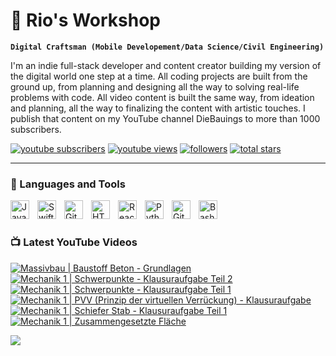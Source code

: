 # 🔧 Rio's Workshop 

**`Digital Craftsman (Mobile Developement/Data Science/Civil Engineering)`**

I'm an indie full-stack developer and content creator building my version of the digital world one step at a time. All coding projects are built from the ground up, from planning and designing all the way to solving real-life problems with code. All video content is built the same way, from ideation and planning, all the way to finalizing the content with artistic touches. I publish that content on my YouTube channel DieBauings to more than 1000 subscribers.

   <p align="left">
      <a href="https://www.youtube.com/c/diebauings?sub_confirmation=1">
         <img alt="youtube subscribers" title="Subscribe to my YouTube channel" src="https://custom-icon-badges.demolab.com/youtube/channel/subscribers/UC2WHjPDvbE6O328n17ZGcfg?color=%23E05D44&label=SUBSCRIBE&logo=video&logoColor=white&style=for-the-badge&labelColor=CE4630"/></a> 
      <a href="https://www.youtube.com/@DieBauings">
         <img alt="youtube views" title="YouTube views" src="https://custom-icon-badges.demolab.com/youtube/channel/views/UC2WHjPDvbE6O328n17ZGcfg?color=%23E1AD0E&logo=eye&logoColor=white&style=for-the-badge&labelColor=C79600"/></a> 
      <a href="https://github.com/RiosWorkshop?tab=followers">
         <img alt="followers" title="Follow me on Github" src="https://custom-icon-badges.demolab.com/github/followers/RiosWorkshop?color=236ad3&labelColor=1155ba&style=for-the-badge&logo=person-add&label=Follow&logoColor=white"/></a>
      <a href="https://github.com/RiosWorkshop?tab=repositories&sort=stargazers">
         <img alt="total stars" title="Total stars on GitHub" src="https://custom-icon-badges.demolab.com/github/stars/RiosWorkshop?color=55960c&style=for-the-badge&labelColor=488207&logo=star"/></a>
   </p>

---

### 🧰 Languages and Tools

<img align="left" alt="Java" width="30px" style="padding-right:10px;" src="https://cdn.jsdelivr.net/gh/devicons/devicon/icons/java/java-original.svg"/>
<img align="left" alt="Swift" width="30px" style="padding-right:10px;" src="https://cdn-icons-png.flaticon.com/512/5968/5968371.png"/>
<img align="left" alt="Git" width="30px" style="padding-right:10px;" src="https://cdn.jsdelivr.net/gh/devicons/devicon/icons/git/git-original.svg" />
<img align="left" alt="HTML" width="30px" style="padding-right:10px;" src="https://cdn.jsdelivr.net/gh/devicons/devicon/icons/html5/html5-plain.svg" />
<img align="left" alt="React" width="30px" style="padding-right:10px;" src="https://cdn.jsdelivr.net/gh/devicons/devicon/icons/react/react-original.svg" />
<img align="left" alt="Python" width="30px" style="padding-right:10px;" src="https://cdn.jsdelivr.net/gh/devicons/devicon/icons/python/python-plain.svg" />
<img align="left" alt="GitHub" width="30px" style="padding-right:10px;" src="https://cdn.jsdelivr.net/gh/devicons/devicon/icons/github/github-original.svg" />
<img align="left" alt="Bash" width="30px" style="padding-right:10px;" src="https://cdn.jsdelivr.net/gh/devicons/devicon/icons/bash/bash-original.svg" />
<br />

#

### 📺 Latest YouTube Videos

<!-- BEGIN YOUTUBE-CARDS -->
[![Massivbau | Baustoff Beton - Grundlagen](https://ytcards.demolab.com/?id=togTb9878IE&title=Massivbau+%7C+Baustoff+Beton+-+Grundlagen&lang=en&timestamp=1738947668&background_color=%230d1117&title_color=%23ffffff&stats_color=%23dedede&max_title_lines=1&width=250&border_radius=5 "Massivbau | Baustoff Beton - Grundlagen")](https://www.youtube.com/watch?v=togTb9878IE)
[![Mechanik 1 | Schwerpunkte - Klausuraufgabe Teil 2](https://ytcards.demolab.com/?id=25Dz5XPRVPI&title=Mechanik+1+%7C+Schwerpunkte+-+Klausuraufgabe+Teil+2&lang=en&timestamp=1703527063&background_color=%230d1117&title_color=%23ffffff&stats_color=%23dedede&max_title_lines=1&width=250&border_radius=5 "Mechanik 1 | Schwerpunkte - Klausuraufgabe Teil 2")](https://www.youtube.com/watch?v=25Dz5XPRVPI)
[![Mechanik 1 | Schwerpunkte - Klausuraufgabe Teil 1](https://ytcards.demolab.com/?id=2b_JrHL2Rns&title=Mechanik+1+%7C+Schwerpunkte+-+Klausuraufgabe+Teil+1&lang=en&timestamp=1703527063&background_color=%230d1117&title_color=%23ffffff&stats_color=%23dedede&max_title_lines=1&width=250&border_radius=5 "Mechanik 1 | Schwerpunkte - Klausuraufgabe Teil 1")](https://www.youtube.com/watch?v=2b_JrHL2Rns)
[![Mechanik 1 | PVV (Prinzip der virtuellen Verrückung) - Klausuraufgabe](https://ytcards.demolab.com/?id=O7SuuXO9Ex0&title=Mechanik+1+%7C+PVV+%28Prinzip+der+virtuellen+Verr%C3%BCckung%29+-+Klausuraufgabe&lang=en&timestamp=1703527063&background_color=%230d1117&title_color=%23ffffff&stats_color=%23dedede&max_title_lines=1&width=250&border_radius=5 "Mechanik 1 | PVV (Prinzip der virtuellen Verrückung) - Klausuraufgabe")](https://www.youtube.com/watch?v=O7SuuXO9Ex0)
[![Mechanik 1 | Schiefer Stab - Klausuraufgabe Teil 1](https://ytcards.demolab.com/?id=VurZYmMcqmc&title=Mechanik+1+%7C+Schiefer+Stab+-+Klausuraufgabe+Teil+1&lang=en&timestamp=1703527063&background_color=%230d1117&title_color=%23ffffff&stats_color=%23dedede&max_title_lines=1&width=250&border_radius=5 "Mechanik 1 | Schiefer Stab - Klausuraufgabe Teil 1")](https://www.youtube.com/watch?v=VurZYmMcqmc)
[![Mechanik 1 | Zusammengesetzte Fläche](https://ytcards.demolab.com/?id=ZPQH46VdmdY&title=Mechanik+1+%7C+Zusammengesetzte+Fl%C3%A4che&lang=en&timestamp=1703527063&background_color=%230d1117&title_color=%23ffffff&stats_color=%23dedede&max_title_lines=1&width=250&border_radius=5 "Mechanik 1 | Zusammengesetzte Fläche")](https://www.youtube.com/watch?v=ZPQH46VdmdY)
<!-- END YOUTUBE-CARDS -->

[<img src="https://custom-icon-badges.demolab.com/badge/-Subscribe%20For%20More-red?style=for-the-badge&logo=video&logoColor=white"/>](https://www.youtube.com/c/diebauings?sub_confirmation=1)

#

